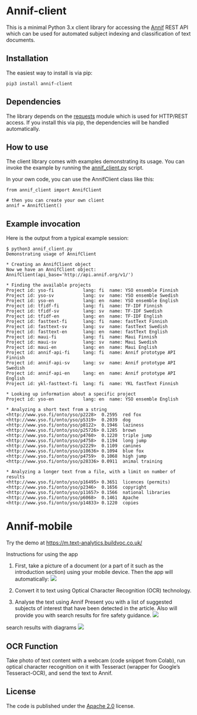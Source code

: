 # Annif-client

This is a minimal Python 3.x client library for accessing the
[Annif](http://annif.org) REST API which can be used for automated subject
indexing and classification of text documents.

## Installation

The easiest way to install is via pip:

    pip3 install annif-client

## Dependencies

The library depends on the
[requests](http://docs.python-requests.org/en/master/#) module which is used
for HTTP/REST access. If you install this via pip, the dependencies will be
handled automatically.

## How to use

The client library comes with examples demonstrating its usage. You can invoke
the example by running the [annif_client.py](annif_client.py) script.

In your own code, you can use the AnnifClient class like this:

    from annif_client import AnnifClient

    # then you can create your own client
    annif = AnnifClient()

## Example invocation

Here is the output from a typical example session:

    $ python3 annif_client.py
    Demonstrating usage of AnnifClient

    * Creating an AnnifClient object
    Now we have an AnnifClient object: AnnifClient(api_base='http://api.annif.org/v1/')

    * Finding the available projects
    Project id: yso-fi           lang: fi  name: YSO ensemble Finnish
    Project id: yso-sv           lang: sv  name: YSO ensemble Swedish
    Project id: yso-en           lang: en  name: YSO ensemble English
    Project id: tfidf-fi         lang: fi  name: TF-IDF Finnish
    Project id: tfidf-sv         lang: sv  name: TF-IDF Swedish
    Project id: tfidf-en         lang: en  name: TF-IDF English
    Project id: fasttext-fi      lang: fi  name: fastText Finnish
    Project id: fasttext-sv      lang: sv  name: fastText Swedish
    Project id: fasttext-en      lang: en  name: fastText English
    Project id: maui-fi          lang: fi  name: Maui Finnish
    Project id: maui-sv          lang: sv  name: Maui Swedish
    Project id: maui-en          lang: en  name: Maui English
    Project id: annif-api-fi     lang: fi  name: Annif prototype API Finnish
    Project id: annif-api-sv     lang: sv  name: Annif prototype API Swedish
    Project id: annif-api-en     lang: en  name: Annif prototype API English
    Project id: ykl-fasttext-fi  lang: fi  name: YKL fastText Finnish

    * Looking up information about a specific project
    Project id: yso-en           lang: en  name: YSO ensemble English

    * Analyzing a short text from a string
    <http://www.yso.fi/onto/yso/p2228>	0.2595	red fox
    <http://www.yso.fi/onto/yso/p5319>	0.2039	dog
    <http://www.yso.fi/onto/yso/p8122>	0.1946	laziness
    <http://www.yso.fi/onto/yso/p25726>	0.1285	brown
    <http://www.yso.fi/onto/yso/p4760>	0.1220	triple jump
    <http://www.yso.fi/onto/yso/p4758>	0.1194	long jump
    <http://www.yso.fi/onto/yso/p2229>	0.1109	canines
    <http://www.yso.fi/onto/yso/p10636>	0.1094	blue fox
    <http://www.yso.fi/onto/yso/p4759>	0.1068	high jump
    <http://www.yso.fi/onto/yso/p28336>	0.0911	animal training

    * Analyzing a longer text from a file, with a limit on number of results
    <http://www.yso.fi/onto/yso/p16495>	0.3651	licences (permits)
    <http://www.yso.fi/onto/yso/p2346>	0.1656	copyright
    <http://www.yso.fi/onto/yso/p11657>	0.1566	national libraries
    <http://www.yso.fi/onto/yso/p6068>	0.1461	Apache
    <http://www.yso.fi/onto/yso/p14833>	0.1220	copies
    
    
  # Annif-mobile
  
 Try the demo at https://m.text-analytics.buildvoc.co.uk/
 
 Instructions for using the app
1. First, take a picture of a document (or a part of it such as the introduction section) using your mobile device. 
Then the app will automatically:
![](https://notes.buildvoc.co.uk/uploads/upload_5ecc408b44dc2e692930e9ccc9a75428.png)


1. Convert it to text using Optical Character Recognition (OCR) technology.

3. Analyse the text using Annif
Present you with a list of suggested subjects of interest that have been detected in the article. Also will provide you with search results for fire safety guidance.
![](https://notes.buildvoc.co.uk/uploads/upload_393c0fda7032819e654c1baa407b63a1.png)

search results with diagrams
![](https://notes.buildvoc.co.uk/uploads/upload_e21f240d38e53ba4ee57dac745f74ba7.png)


## OCR Function
  Take photo of text content with a webcam (code snippet from Colab), run optical character recognition on it with Tesseract (wrapper for Google’s Tesseract-OCR), and send the text to Annif.

## License

The code is published under the [Apache 2.0](LICENSE.txt) license.
